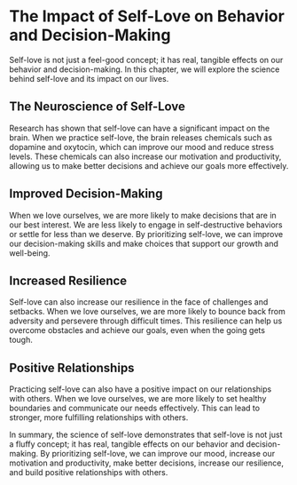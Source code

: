 # The Impact of Self-Love on Behavior and Decision-Making

Self-love is not just a feel-good concept; it has real, tangible effects on our behavior and decision-making. In this chapter, we will explore the science behind self-love and its impact on our lives.

The Neuroscience of Self-Love
-----------------------------

Research has shown that self-love can have a significant impact on the brain. When we practice self-love, the brain releases chemicals such as dopamine and oxytocin, which can improve our mood and reduce stress levels. These chemicals can also increase our motivation and productivity, allowing us to make better decisions and achieve our goals more effectively.

Improved Decision-Making
------------------------

When we love ourselves, we are more likely to make decisions that are in our best interest. We are less likely to engage in self-destructive behaviors or settle for less than we deserve. By prioritizing self-love, we can improve our decision-making skills and make choices that support our growth and well-being.

Increased Resilience
--------------------

Self-love can also increase our resilience in the face of challenges and setbacks. When we love ourselves, we are more likely to bounce back from adversity and persevere through difficult times. This resilience can help us overcome obstacles and achieve our goals, even when the going gets tough.

Positive Relationships
----------------------

Practicing self-love can also have a positive impact on our relationships with others. When we love ourselves, we are more likely to set healthy boundaries and communicate our needs effectively. This can lead to stronger, more fulfilling relationships with others.

In summary, the science of self-love demonstrates that self-love is not just a fluffy concept; it has real, tangible effects on our behavior and decision-making. By prioritizing self-love, we can improve our mood, increase our motivation and productivity, make better decisions, increase our resilience, and build positive relationships with others.
